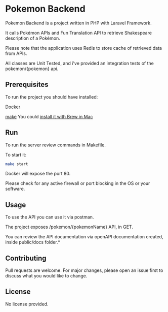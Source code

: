 # Pokemon Backend

Pokemon Backend is a project written in PHP with Laravel Framework.

It calls Pokémon APIs and Fun Translation API to retrieve Shakespeare description of a Pokémon.

Please note that the application uses Redis to store cache of retrieved data from APIs.

All classes are Unit Tested, and i've provided an integration tests of the pokemon/{pokemon} api.

## Prerequisites

To run the project you should have installed:

[Docker](https://www.docker.com)

[make](https://www.gnu.org/software/make/) You could [install it with Brew in Mac](https://formulae.brew.sh/formula/make)

## Run

To run the server review commands in Makefile.

To start it:

```bash
make start
```

Docker will expose the port 80.

Please check for any active firewall or port blocking in the OS or your software.

## Usage

To use the API you can use it via postman. 

The project exposes /pokemon/{pokemonName} API, in GET.

You can review the API documentation via openAPI documentation created, inside public/docs folder.*

## Contributing
Pull requests are welcome. For major changes, please open an issue first to discuss what you would like to change.

## License
No license provided.
